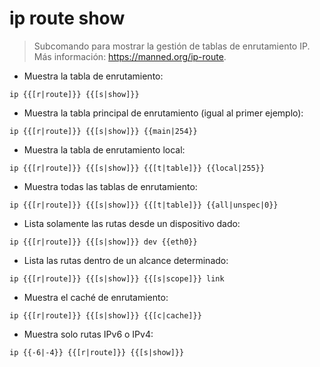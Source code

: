 # ip route show

> Subcomando para mostrar la gestión de tablas de enrutamiento IP.
> Más información: <https://manned.org/ip-route>.

- Muestra la tabla de enrutamiento:

`ip {{[r|route]}} {{[s|show]}}`

- Muestra la tabla principal de enrutamiento (igual al primer ejemplo):

`ip {{[r|route]}} {{[s|show]}} {{main|254}}`

- Muestra la tabla de enrutamiento local:

`ip {{[r|route]}} {{[s|show]}} {{[t|table]}} {{local|255}}`

- Muestra todas las tablas de enrutamiento:

`ip {{[r|route]}} {{[s|show]}} {{[t|table]}} {{all|unspec|0}}`

- Lista solamente las rutas desde un dispositivo dado:

`ip {{[r|route]}} {{[s|show]}} dev {{eth0}}`

- Lista las rutas dentro de un alcance determinado:

`ip {{[r|route]}} {{[s|show]}} {{[s|scope]}} link`

- Muestra el caché de enrutamiento:

`ip {{[r|route]}} {{[s|show]}} {{[c|cache]}}`

- Muestra solo rutas IPv6 o IPv4:

`ip {{-6|-4}} {{[r|route]}} {{[s|show]}}`
